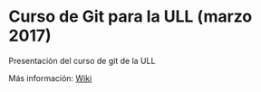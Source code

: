 # Curso de Git para la ULL (marzo 2017)

Presentación del curso de git de la ULL

Más información: [Wiki](https://github.com/raulanatol/curso_git_ull_2017/wiki)
